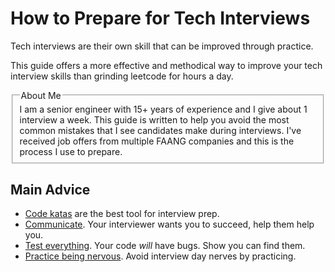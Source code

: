 # How to Prepare for Tech Interviews

Tech interviews are their own skill that can be improved through practice.

This guide offers a more effective and methodical way to improve your tech interview skills than grinding leetcode for hours a day.


<fieldset>
  <legend>About Me</legend>
I am a senior engineer with 15+ years of experience and I give about 1 interview a week. This guide is written to help you avoid the most common mistakes that I see candidates make during interviews. I've received job offers from multiple FAANG companies and this is the process I use to prepare.
</fieldset>

## Main Advice

* [Code katas](code-katas) are the best tool for interview prep.
* [Communicate](collaboration). Your interviewer wants you to succeed, help them help you.
* [Test everything](testing). Your code *will* have bugs. Show you can find them.
* [Practice being nervous](practice). Avoid interview day nerves by practicing.



